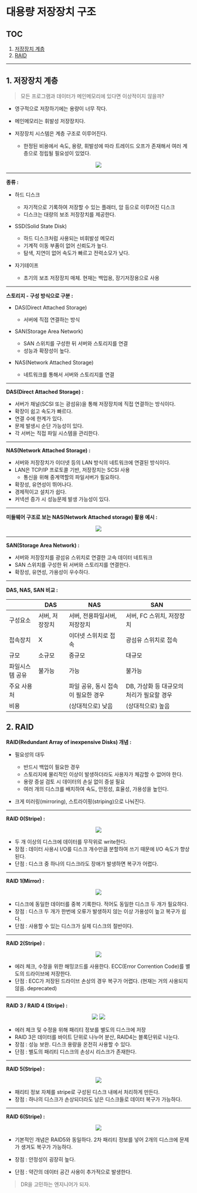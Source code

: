 # 대용량 저장장치 구조

## TOC

1. [저장장치 계층](#1-저장장치-계층)
2. [RAID](#2-raid)

---

## 1. 저장장치 계층

> 모든 프로그램과 데이터가 메인메모리에 있다면 이상적이지 않을까?

- 영구적으로 저장하기에는 용량이 너무 작다.
- 메인메모리는 휘발성 저장장치다.

- 저장장치 시스템은 계층 구조로 이루어진다.
  - 한정된 비용에서 속도, 용량, 휘발성에 따라 트레이드 오프가 존재해서 여러 계층으로 정립될 필요성이 있었다.

<p align="center">
    <img src="./resource/disk.PNG"/>
</p>

---

**종류 :**

- 하드 디스크

  - 자기적으로 기록하여 저장할 수 있는 플래터, 암 등으로 이루어진 디스크
  - 디스크는 대량의 보조 저장장치를 제공한다.

- SSD(Solid State Disk)

  - 하드 디스크처럼 사용되는 비휘발성 메모리
  - 기계적 이동 부품이 없어 신뢰도가 높다.
  - 탐색, 지연이 없어 속도가 빠르고 전력소모가 낮다.

- 자기테이프
  - 초기의 보조 저장장치 매체. 현재는 백업용, 장기저장용으로 사용

---

**스토리지 - 구성 방식으로 구분 :**

- DAS(Direct Attached Storage)

  - 서버에 직접 연결하는 방식

- SAN(Storage Area Network)

  - SAN 스위치를 구성한 뒤 서버와 스토리지를 연결
  - 성능과 확장성이 높다.

- NAS(Network Attached Storage)
  - 네트워크를 통해서 서버와 스토리지를 연결

---

**DAS(Direct Attached Storage) :**

- 서버가 채널(SCSI 또는 광섬유)을 통해 저장장치에 직접 연결하는 방식이다.
- 확장이 쉽고 속도가 빠르다.
- 연결 수에 한계가 있다.
- 문제 발생시 순단 가능성이 있다.
- 각 서버는 직접 파일 시스템을 관리한다.

---

**NAS(Network Attached Storage) :**

- 서버와 저장장치가 이더넷 등의 LAN 방식의 네트워크에 연결된 방식이다.
- LAN은 TCP/IP 프로토콜 기반, 저장장치는 SCSI 사용
  - 통신을 위해 중계역할의 파일서버가 필요하다.
- 확장성, 유연성이 뛰어나다.
- 경제적이고 설치가 쉽다.
- 커넥션 증가 시 성능문제 발생 가능성이 있다.

---

**미들웨어 구조로 보는 NAS(Network Attached storage) 활용 예시 :**

<p align="center">
    <img src="./resource/NAS.PNG"/>
</p>

---

**SAN(Storage Area Network) :**

- 서버와 저장장치를 광섬유 스위치로 연결한 고속 데이터 네트워크
- SAN 스위치를 구성한 뒤 서버와 스토리지를 연결한다.
- 확장성, 유연성, 가용성이 우수하다.

---

**DAS, NAS, SAN 비교 :**

|                 | DAS            | NAS                                | SAN                                       |
| --------------- | -------------- | ---------------------------------- | ----------------------------------------- |
| 구성요소        | 서버, 저장장치 | 서버, 전용파일서버, 저장장치       | 서버, FC 스위치, 저장장치                 |
| 접속장치        | X              | 이더넷 스위치로 접속               | 광섬유 스위치로 접속                      |
| 규모            | 소규모         | 중규모                             | 대규모                                    |
| 파일시스템 공유 | 불가능         | 가능                               | 불가능                                    |
| 주요 사용처     |                | 파일 공유, 동시 접속이 필요한 경우 | DB, 가상화 등 대규모의 처리가 필요할 경우 |
| 비용            |                | (상대적으로) 낮음                  | (상대적으로) 높음                         |

## 2. RAID

**RAID(Redundant Array of inexpensive Disks) 개념 :**

- 필요성의 대두

  - 반드시 백업이 필요한 경우
  - 스토리지에 물리적인 이상이 발생하더라도 사용자가 체감할 수 없어야 한다.
  - 용량 증설 검토 시 데이터의 손실 없이 증설 필요
  - 여러 개의 디스크를 배치하여 속도, 안정성, 효율성, 가용성을 높인다.

- 크게 미러링(mirroring), 스트라이핑(striping)으로 나눠진다.

---

**RAID 0(Stripe) :**

<p align="center">
    <img src="./resource/raid.jpg"/>
</p>

- 두 개 이상의 디스크에 데이터를 무작위로 write한다.
- 장점 : 데이터 사용시 I/O를 디스크 개수만큼 분할하여 쓰기 때문에 I/O 속도가 향상된다.
- 단점 : 디스크 중 하나의 디스크라도 장애가 발생하면 복구가 어렵다.

---

**RAID 1(Mirror) :**

<p align="center">
    <img src="./resource/raid1.jpg"/>
</p>

- 디스크에 동일한 데이터를 중복 기록한다. 적어도 동일한 디스크 두 개가 필요하다.
- 장점 : 디스크 두 개가 한번에 오류가 발생하지 않는 이상 가용성이 높고 복구가 쉽다.
- 단점 : 사용할 수 있는 디스크가 실제 디스크의 절반이다.

---

**RAID 2(Stripe) :**

<p align="center">
    <img src="./resource/raid2.jpg"/>
</p>

- 에러 체크, 수정을 위한 해밍코드를 사용한다. ECC(Error Corrention Code)를 별도의 드라이브에 저장한다.
- 단점 : ECC가 저장된 드라이브 손상의 경우 복구가 어렵다. (현재는 거의 사용되지 않음. deprecated)

---

**RAID 3 / RAID 4 (Stripe) :**

<p align="center">
    <img src="./resource/raid3.jpg"/>
    <img src="./resource/raid4.jpg"/>
</p>

- 에러 체크 및 수정을 위해 패리티 정보를 별도의 디스크에 저장
- RAID 3은 데이터를 바이트 단위로 나누어 분산, RAID4는 블록단위로 나눈다.
- 장점 : 성능 보완. 디스크 용량을 온전히 사용할 수 있다.
- 단점 : 별도의 패리티 디스크의 손상시 리스크가 존재한다.

---

**RAID 5(Stripe) :**

<p align="center">
    <img src="./resource/raid5.jpg"/>
</p>

- 패리티 정보 자체를 stripe로 구성된 디스크 내에서 처리하게 만든다.
- 장점 : 하나의 디스크가 손상되더라도 남은 디스크들로 데이터 복구가 가능하다.

---

**RAID 6(Stripe) :**

<p align="center">
    <img src="./resource/raid6.jpg"/>
</p>

- 기본적인 개념은 RAID5와 동일하다. 2차 패리티 정보를 넣어 2개의 디스크에 문제가 생겨도 복구가 가능하다.

- 장점 : 안정성이 굉장히 높다.
- 단점 : 약간의 데이터 공간 사용이 추가적으로 발생한다.

> DR을 고민하는 엔지니어가 되자.
